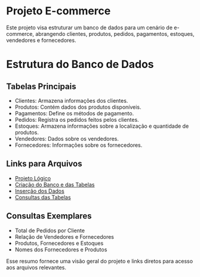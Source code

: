 # Projeto E-commerce
Este projeto visa estruturar um banco de dados para um cenário de e-commerce, abrangendo clientes, produtos, pedidos, pagamentos, estoques, vendedores e fornecedores.

# Estrutura do Banco de Dados

## Tabelas Principais
- Clientes: Armazena informações dos clientes.
- Produtos: Contém dados dos produtos disponíveis.
- Pagamentos: Define os métodos de pagamento.
- Pedidos: Registra os pedidos feitos pelos clientes.
- Estoques: Armazena informações sobre a localização e quantidade de produtos.
- Vendedores: Dados sobre os vendedores.
- Fornecedores: Informações sobre os fornecedores.
## Links para Arquivos
- [Projeto Lógico](ecommerce.mwb)
- [Criação do Banco e das Tabelas ](ecommerce.sql)
- [Inserção dos Dados ](ecommerce_insert.sql)
- [Consultas das Tabelas](ecommerce_select.sql)
## Consultas Exemplares
- Total de Pedidos por Cliente
- Relação de Vendedores e Fornecedores
- Produtos, Fornecedores e Estoques
- Nomes dos Fornecedores e Produtos

Esse resumo fornece uma visão geral do projeto e links diretos para acesso aos arquivos relevantes.